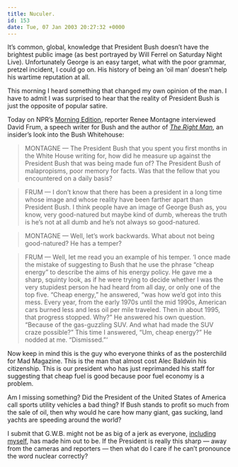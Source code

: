 ```yaml
---
title: Nuculer.
id: 153
date: Tue, 07 Jan 2003 20:27:32 +0000
---
```


It’s common, global, knowledge that President Bush doesn’t have the brightest public image (as best portrayed by Will Ferrel on Saturday Night Live). Unfortunately George is an easy target, what with the poor grammar, pretzel incident, I could go on. His history of being an ‘oil man’ doesn’t help his wartime reputation at all.  

This morning I heard something that changed my own opinion of the man. I have to admit I was surprised to hear that the reality of President Bush is just the opposite of popular satire.  

Today on NPR’s [Morning Edition](http://discover.npr.org/rundowns/rundown.jhtml?prgId=3&prgDate=current), reporter Renee Montagne interviewed David Frum, a speech writer for Bush and the author of [*The Right Man*](http://www.amazon.com/exec/obidos/tg/detail/-/0375509038/qid=1041998007/sr=8-1/ref=sr_8_1/103-0977848-1156645?v=glance&s=books&n=507846), an insider’s look into the Bush Whitehouse:



> <span class="caps">MONTAGNE</span> — The President Bush that you spent you first months in the White House writing for, how did he measure up against the President Bush that was being made fun of? The President Bush of malapropisms, poor memory for facts. Was that the fellow that you encountered on a daily basis?  

> <span class="caps">FRUM</span> — I don’t know that there has been a president in a long time whose image and whose reality have been farther apart than President Bush. I think people have an image of George Bush as, you know, very good-natured but maybe kind of dumb, whereas the truth is he’s not at all dumb and he’s not always so good-natured.  

> <span class="caps">MONTAGNE</span> — Well, let’s work backwards. What about not being good-natured? He has a temper?  

> <span class="caps">FRUM</span> — Well, let me read you an example of his temper. ‘I once made the mistake of suggesting to Bush that he use the phrase “cheap energy” to describe the aims of his energy policy. He gave me a sharp, squinty look, as if he were trying to decide whether I was the very stupidest person he had heard from all day, or only one of the top five. “Cheap energy,” he answered, “was how we’d got into this mess. Every year, from the early 1970s until the mid 1990s, American cars burned less and less oil per mile traveled. Then in about 1995, that progress stopped. Why?” He answered his own question. “Because of the gas-guzzling SUV. And what had made the SUV craze possible?” This time I answered, “Um, cheap energy?” He nodded at me. “Dismissed.”‘



Now keep in mind this is the guy who everyone thinks of as the posterchild for Mad Magazine. This is the man that almost cost Alec Baldwin his citizenship. This is our president who has just reprimanded his staff for suggesting that cheap fuel is good because poor fuel economy is a problem.  

Am I missing something? Did the President of the United States of America call sports utility vehicles a bad thing? If Bush stands to profit so much from the sale of oil, then why would he care how many giant, gas sucking, land yachts are speeding around the world?  

I submit that G.W.B. might not be as big of a jerk as everyone, [including myself](http://www.gregstorey.com/airbag/archives/000194.shtml), has made him out to be. If the President is really this sharp — away from the cameras and reporters — then what do I care if he can’t pronounce the word nuclear correctly?





